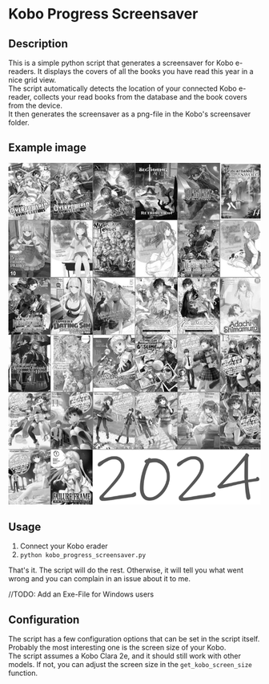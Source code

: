# Kobo Progress Screensaver

## Description
This is a simple python script that generates a screensaver for Kobo e-readers. It displays the covers of all the books
you have read this year in a nice grid view.<br>
The script automatically detects the location of your connected Kobo e-reader, collects your read books from the
database and the book covers from the device.<br>
It then generates the screensaver as a png-file in the Kobo's screensaver folder.

## Example image
<img src="2024Progress.png" alt="">

## Usage
1. Connect your Kobo erader
2. ``python kobo_progress_screensaver.py``
   
That's it. The script will do the rest. Otherwise, it will tell you what went wrong and you can complain 
in an issue about it to me.

//TODO: Add an Exe-File for Windows users

## Configuration
The script has a few configuration options that can be set in the script itself. <br>
Probably the most interesting one is the screen size of your Kobo.<br> 
The script assumes a Kobo Clara 2e, and it should
still work with other models. If not, you can adjust the screen size in the `get_kobo_screen_size` function.
